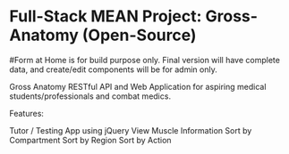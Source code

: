 # Full-Stack MEAN Project: Gross-Anatomy (Open-Source)

#Form at Home is for build purpose only. Final version will have complete data, and create/edit components will be for admin only. 


Gross Anatomy RESTful API and Web Application for aspiring medical students/professionals and combat medics.

Features:

Tutor / Testing App using jQuery
View Muscle Information
Sort by Compartment
Sort by Region
Sort by Action
